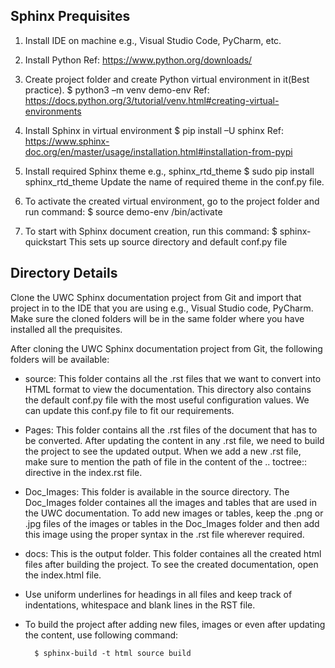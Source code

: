
## Sphinx Prequisites
1. Install IDE on machine e.g., Visual Studio Code, PyCharm, etc.  

2. Install Python
   Ref:  https://www.python.org/downloads/

3. Create project folder and create Python virtual environment in it(Best practice).
   $ python3  –m venv demo-env
   Ref:  https://docs.python.org/3/tutorial/venv.html#creating-virtual-environments

4. Install Sphinx in virtual environment
   $ pip install –U sphinx
   Ref: https://www.sphinx-doc.org/en/master/usage/installation.html#installation-from-pypi

5. Install required Sphinx theme e.g., sphinx_rtd_theme
   $ sudo pip install sphinx_rtd_theme
   Update the name of required theme in the conf.py file.

6. To activate the created virtual environment, go to the project folder and run command:
   $ source demo-env /bin/activate 

7. To start with Sphinx document creation, run this command:
   $ sphinx-quickstart
   This sets up source directory and default conf.py file

## Directory Details

Clone the UWC Sphinx documentation project from Git and import that project in to the IDE that you are using e.g., Visual Studio code, PyCharm.
Make sure the cloned folders will be in the same folder where you have installed all the prequisites.

After cloning the UWC Sphinx documentation project from Git, the following folders will be available:
 
* source: This folder contains all the .rst files that we want to convert into HTML format to view the documentation.
  This directory also contains the default conf.py file with the most useful configuration values.
  We can update this conf.py file to fit our requirements.

* Pages: This folder contains all the .rst files of the document that has to be converted. 
  After updating the content in any .rst file, we need to build the project to see the updated output.
  When we add a new .rst file, make sure to mention the path of file in the content of the .. toctree:: directive in the index.rst file.

* Doc_Images: This folder is available in the source directory. The Doc_Images folder containes all the images and tables that are used
  in the UWC documentation. To add new images or tables, keep the .png or .jpg files of the images or tables in the Doc_Images folder and 
  then add this image using the proper syntax in the .rst file wherever required.

* docs: This is the output folder. This folder containes all the created html files after building the project.
  To see the created documentation, open the index.html file.

* Use uniform underlines for headings in all files and keep track of indentations, whitespace and blank lines in the RST file.

* To build the project after adding new files, images or even after updating the content, use following command:
 
   ```
     $ sphinx-build -t html source build
   ```



